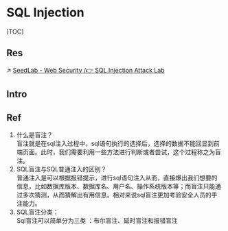 # SQL Injection

[TOC]



## Res
↗ [SeedLab - Web Security /👉 SQL Injection Attack Lab](../../../../☠️%20Kill%20Chain/🎯%20Cyber%20Ranges%20&%20Labs/🧪%20Security%20Labs/SEED%20Project/SeedLab%20-%20Web%20Security.md#👉%20SQL%20Injection%20Attack%20Lab)



## Intro


## Ref
[👍 SQL注入之盲注简单总结]: https://www.cnblogs.com/zane-s/articles/12371820.html
1. 什么是盲注？  
    盲注就是在sql注入过程中，sql语句执行的选择后，选择的数据不能回显到前端页面。此时，我们需要利用一些方法进行判断或者尝试，这个过程称之为盲注。
2. SQL盲注与SQL普通注入的区别？  
    普通注入是可以根据报错提示，进行sql语句注入从而，直接爆出我们想要的信息，比如数据库版本、数据库名、用户名、操作系统版本等；而盲注只能通过多次猜测，从而猜解出有用信息。相对来说sql盲注更加考验安全人员的手注能力。
3. SQL盲注分类：  
    Sql盲注可以简单分为三类 ：布尔盲注、延时盲注和报错盲注

[👍 SQL注入之布尔盲注并使用burp进行自动化爆破]: https://www.haochen1204.com/2021/03/29/sql-zhu-ru-zhi-bu-er-mang-zhu-bing-shi-yong-burp-jin-xing-zi-dong-hua-bao-po/#toc-heading-1
